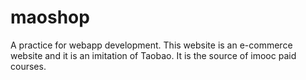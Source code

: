 # maoshop
A practice for webapp  development. This website is an e-commerce website and it is an imitation of Taobao. It is the source of imooc paid courses.
